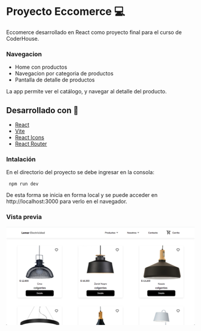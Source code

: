 # Proyecto Eccomerce :computer:
Eccomerce desarrollado en React como proyecto final para el curso de CoderHouse.

### Navegacion
- Home con productos
- Navegacion por categoria de productos
- Pantalla de detalle de productos

La app permite ver el catálogo, y navegar al  detalle del producto.

## Desarrollado con :wrench:
- [React](https://es.reactjs.org/)
- [Vite](https://vitejs.dev/)
- [React Icons](https://react-icons.github.io/react-icons/)
- [React Router](https://reactrouter.com/)

### Intalación

En el directorio del proyecto se debe ingresar en la consola:
```
 npm run dev
```
De esta forma se inicia en forma local y se puede acceder en http://localhost:3000 para verlo en el navegador.

### Vista previa

![](LemarElectricidad.png)
